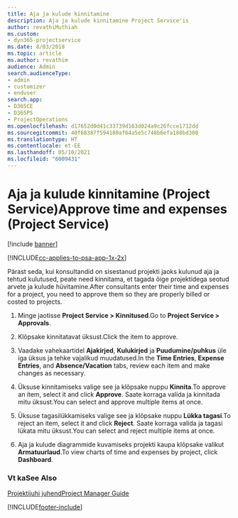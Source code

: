 ```yaml
---
title: Aja ja kulude kinnitamine
description: Aja ja kulude kinnitamine Project Service'is
author: revathiMuthiah
ms.custom:
- dyn365-projectservice
ms.date: 8/03/2018
ms.topic: article
ms.author: revathim
audience: Admin
search.audienceType:
- admin
- customizer
- enduser
search.app:
- D365CE
- D365PS
- ProjectOperations
ms.openlocfilehash: d17652d0d41c33739d163d024a9c26fcce1712dd
ms.sourcegitcommit: 40f68387f594180af64a5e5c748b6efa188bd300
ms.translationtype: HT
ms.contentlocale: et-EE
ms.lasthandoff: 05/10/2021
ms.locfileid: "6009431"
---
```

# <a name="approve-time-and-expenses-project-service"></a><span data-ttu-id="36a47-103">Aja ja kulude kinnitamine (Project Service)</span><span class="sxs-lookup"><span data-stu-id="36a47-103">Approve time and expenses (Project Service)</span></span>

[!include [banner](../includes/psa-now-project-operations.md)]

[!INCLUDE[cc-applies-to-psa-app-1x-2x](../includes/cc-applies-to-psa-app-1x-2x.md)]

<span data-ttu-id="36a47-104">Pärast seda, kui konsultandid on sisestanud projekti jaoks kulunud aja ja tehtud kulutused, peate need kinnitama, et tagada õige projektidega seotud arvete ja kulude hüvitamine.</span><span class="sxs-lookup"><span data-stu-id="36a47-104">After consultants enter their time and expenses for a project, you need to approve them so they are properly billed or costed to projects.</span></span>  
  
1.  <span data-ttu-id="36a47-105">Minge jaotisse **Project Service > Kinnitused**.</span><span class="sxs-lookup"><span data-stu-id="36a47-105">Go to **Project Service > Approvals**.</span></span>  
  
2.  <span data-ttu-id="36a47-106">Klõpsake kinnitatavat üksust.</span><span class="sxs-lookup"><span data-stu-id="36a47-106">Click the item to approve.</span></span>  
  
3.  <span data-ttu-id="36a47-107">Vaadake vahekaartidel **Ajakirjed**, **Kulukirjed** ja **Puudumine/puhkus** üle iga üksus ja tehke vajalikud muudatused.</span><span class="sxs-lookup"><span data-stu-id="36a47-107">In the **Time Entries**, **Expense Entries**, and **Absence/Vacation** tabs, review each item and make changes as necessary.</span></span>  
  
4.  <span data-ttu-id="36a47-108">Üksuse kinnitamiseks valige see ja klõpsake nuppu **Kinnita**.</span><span class="sxs-lookup"><span data-stu-id="36a47-108">To approve an item, select it and click **Approve**.</span></span> <span data-ttu-id="36a47-109">Saate korraga valida ja kinnitada mitu üksust.</span><span class="sxs-lookup"><span data-stu-id="36a47-109">You can select and approve multiple items at once.</span></span>  
  
5.  <span data-ttu-id="36a47-110">Üksuse tagasilükkamiseks valige see ja klõpsake nuppu **Lükka tagasi**.</span><span class="sxs-lookup"><span data-stu-id="36a47-110">To reject an item, select it and click **Reject**.</span></span> <span data-ttu-id="36a47-111">Saate korraga valida ja tagasi lükata mitu üksust.</span><span class="sxs-lookup"><span data-stu-id="36a47-111">You can select and reject multiple items at once.</span></span>  
  
6.  <span data-ttu-id="36a47-112">Aja ja kulude diagrammide kuvamiseks projekti kaupa klõpsake valikut **Armatuurlaud**.</span><span class="sxs-lookup"><span data-stu-id="36a47-112">To view charts of time and expenses by project, click **Dashboard**.</span></span>  
  
### <a name="see-also"></a><span data-ttu-id="36a47-113">Vt ka</span><span class="sxs-lookup"><span data-stu-id="36a47-113">See Also</span></span>  
 [<span data-ttu-id="36a47-114">Projektijuhi juhend</span><span class="sxs-lookup"><span data-stu-id="36a47-114">Project Manager Guide</span></span>](../psa/project-manager-guide.md)


[!INCLUDE[footer-include](../includes/footer-banner.md)]